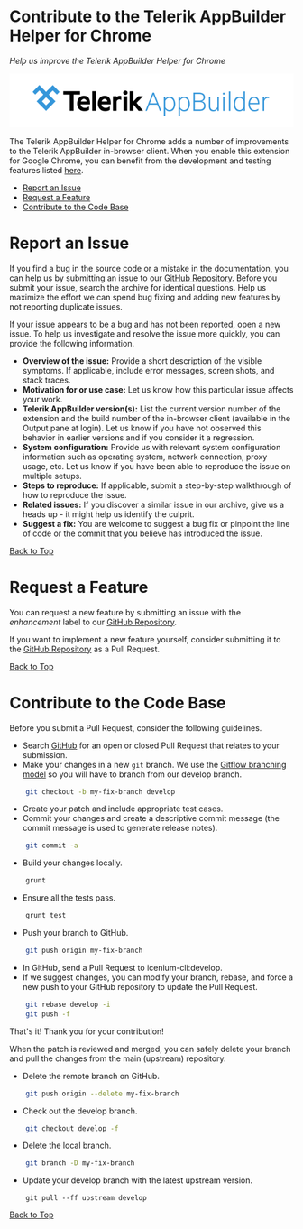 Contribute to the Telerik AppBuilder Helper for Chrome
===

*Help us improve the Telerik AppBuilder Helper for Chrome* 

[![Telerik AppBuilder](ab-logo.png "Telerik AppBuilder")](http://www.telerik.com/appbuilder "The Telerik AppBuilder web site")

The Telerik AppBuilder Helper for Chrome adds a number of improvements to the Telerik AppBuilder in-browser client. When you enable this extension for Google Chrome, you can benefit from the development and testing features listed [here](README.md#features "Features of the Telerik AppBuilder Helper").

* [Report an Issue](#report-an-issue "Learn how to report a bug")
* [Request a Feature](#request-a-feature "Learn how to submit a feature or improvement request")
* [Contribute to the Code Base](#contribute-to-the-code-base "Learn how to submit your own improvements to the code")

Report an Issue
===
If you find a bug in the source code or a mistake in the documentation, you can help us by submitting an issue to our <a href="https://github.com/Icenium/appbuilder-browser-extension">GitHub Repository</a>. Before you submit your issue, search the archive for identical questions. Help us maximize the effort we can spend bug fixing and adding new features by not reporting duplicate issues.

If your issue appears to be a bug and has not been reported, open a new issue. To help us investigate and resolve the issue more quickly, you can provide the following information.

* **Overview of the issue:** Provide a short description of the visible symptoms. If applicable, include error messages, screen shots, and stack traces.
* **Motivation for or use case:** Let us know how this particular issue affects your work.
* **Telerik AppBuilder version(s):** List the current version number of the extension and the build number of the in-browser client (available in the Output pane at login). Let us know if you have not observed this behavior in earlier versions and if you consider it a regression.
* **System configuration:** Provide us with relevant system configuration information such as operating system, network connection, proxy usage, etc. Let us know if you have been able to reproduce the issue on multiple setups.
* **Steps to reproduce:** If applicable, submit a step-by-step walkthrough of how to reproduce the issue.
* **Related issues:** If you discover a similar issue in our archive, give us a heads up - it might help us identify the culprit.
* **Suggest a fix:** You are welcome to suggest a bug fix or pinpoint the line of code or the commit that you believe has introduced the issue.

[Back to Top][1]

Request a Feature
===

You can request a new feature by submitting an issue with the *enhancement* label to our <a href="https://github.com/Icenium/appbuilder-browser-extension">GitHub Repository</a>.

If you want to implement a new feature yourself, consider submitting it to the <a href="https://github.com/Icenium/appbuilder-browser-extension">GitHub Repository</a> as a Pull Request.

[Back to Top][1]

Contribute to the Code Base
===

Before you submit a Pull Request, consider the following guidelines.

* Search <a href="https://github.com/Icenium/appbuilder-browser-extension/pulls">GitHub</a> for an open or closed Pull Request that relates to your submission.
* Make your changes in a new `git` branch. We use the <a href="http://nvie.com/posts/a-successful-git-branching-model/">Gitflow branching model</a> so you will have to branch from our develop branch.
```bash
    git checkout -b my-fix-branch develop
```
* Create your patch and include appropriate test cases.
* Commit your changes and create a descriptive commit message (the commit message is used to generate release notes).
```bash
    git commit -a
```
* Build your changes locally.
```bash
    grunt
```
* Ensure all the tests pass.
```bash
    grunt test
```
* Push your branch to GitHub.
```bash
    git push origin my-fix-branch
```
* In GitHub, send a Pull Request to icenium-cli:develop.
* If we suggest changes, you can modify your branch, rebase, and force a new push to your GitHub repository to update the Pull Request.
```bash
    git rebase develop -i
    git push -f
```

That's it! Thank you for your contribution!

When the patch is reviewed and merged, you can safely delete your branch and pull the changes from the main (upstream) repository.

* Delete the remote branch on GitHub.
```bash
    git push origin --delete my-fix-branch
```
* Check out the develop branch.
```bash
    git checkout develop -f
```
* Delete the local branch.
```bash
    git branch -D my-fix-branch
```
* Update your develop branch with the latest upstream version.
```
    git pull --ff upstream develop
```

[Back to Top][1]

[1]: #contribute-to-the-telerik-appbuilder-helper-for-chrome